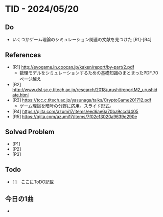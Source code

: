 # TID - 2024/05/20
<!--
## Learnings
- 
- 
-->


## Do
- いくつかゲーム理論のシミュレーション関連の文献を見つけた [R1]-[R4]


<!--
## Reflections & Insights
- 
- 
-->

<!--
## Plans for Tomorrow
- 
- 
-->

## References
- [R1] http://evogame.in.coocan.jp/kaken/report/by-part/2.pdf
    - 数理モデルをシミュレーションするための基礎知識のまとまったPDF.70ページ越え 
- [R2] http://www.dsl.sc.e.titech.ac.jp/research/2018/urushi/reportM2_urushidate.html
- [R3] https://tcc.c.titech.ac.jp/yasunaga/talks/CryptoGame201712.pdf
  - ゲーム理論を暗号の分野に応用。スライド形式。
- [R4] https://qiita.com/azumi17/items/eed6ae6a70ba9ccdd405
- [R5] https://qiita.com/azumi17/items/7f02e13020a9639e290e

## Solved Problem
- [P1] 
- [P2] 
- [P3] 


## Todo
- [ ]　ここにToDO記載

## 今日の1曲
- 
